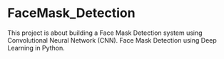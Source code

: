 # FaceMask_Detection

This project is about building a Face Mask Detection system using Convolutional Neural Network (CNN). 
Face Mask Detection using Deep Learning in Python. 
